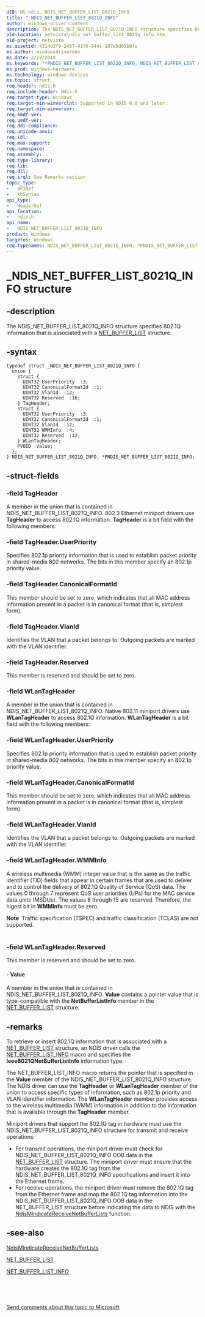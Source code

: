 ```yaml
---
UID: NS:ndis._NDIS_NET_BUFFER_LIST_8021Q_INFO
title: "_NDIS_NET_BUFFER_LIST_8021Q_INFO"
author: windows-driver-content
description: The NDIS_NET_BUFFER_LIST_8021Q_INFO structure specifies 802.1Q information that is associated with a NET_BUFFER_LIST structure.
old-location: netvista\ndis_net_buffer_list_8021q_info.htm
old-project: netvista
ms.assetid: 4314d3f9-2457-41f6-844c-197e5d05b0fe
ms.author: windowsdriverdev
ms.date: 2/27/2018
ms.keywords: "*PNDIS_NET_BUFFER_LIST_8021Q_INFO, NDIS_NET_BUFFER_LIST_8021Q_INFO, NDIS_NET_BUFFER_LIST_8021Q_INFO structure [Network Drivers Starting with Windows Vista], PNDIS_NET_BUFFER_LIST_8021Q_INFO, PNDIS_NET_BUFFER_LIST_8021Q_INFO structure pointer [Network Drivers Starting with Windows Vista], _NDIS_NET_BUFFER_LIST_8021Q_INFO, ndis/NDIS_NET_BUFFER_LIST_8021Q_INFO, ndis/PNDIS_NET_BUFFER_LIST_8021Q_INFO, ndis_netbuf_structures_ref_6581b8a1-543e-46fe-a513-f8b2b6780cdd.xml, netvista.ndis_net_buffer_list_8021q_info"
ms.prod: windows-hardware
ms.technology: windows-devices
ms.topic: struct
req.header: ndis.h
req.include-header: Ndis.h
req.target-type: Windows
req.target-min-winverclnt: Supported in NDIS 6.0 and later.
req.target-min-winversvr: 
req.kmdf-ver: 
req.umdf-ver: 
req.ddi-compliance: 
req.unicode-ansi: 
req.idl: 
req.max-support: 
req.namespace: 
req.assembly: 
req.type-library: 
req.lib: 
req.dll: 
req.irql: See Remarks section
topic_type:
-	APIRef
-	kbSyntax
api_type:
-	HeaderDef
api_location:
-	ndis.h
api_name:
-	NDIS_NET_BUFFER_LIST_8021Q_INFO
product: Windows
targetos: Windows
req.typenames: NDIS_NET_BUFFER_LIST_8021Q_INFO, *PNDIS_NET_BUFFER_LIST_8021Q_INFO
---
```


# _NDIS_NET_BUFFER_LIST_8021Q_INFO structure


## -description


The NDIS_NET_BUFFER_LIST_8021Q_INFO structure specifies 802.1Q information that is associated with a 
  <a href="..\ndis\ns-ndis-_net_buffer_list.md">NET_BUFFER_LIST</a> structure.


## -syntax


````
typedef struct _NDIS_NET_BUFFER_LIST_8021Q_INFO {
  union {
    struct {
      UINT32 UserPriority  :3;
      UINT32 CanonicalFormatId  :1;
      UINT32 VlanId  :12;
      UINT32 Reserved  :16;
    } TagHeader;
    struct {
      UINT32 UserPriority  :3;
      UINT32 CanonicalFormatId  :1;
      UINT32 VlanId  :12;
      UINT32 WMMInfo  :4;
      UINT32 Reserved  :12;
    } WLanTagHeader;
    PVOID  Value;
  };
} NDIS_NET_BUFFER_LIST_8021Q_INFO, *PNDIS_NET_BUFFER_LIST_8021Q_INFO;
````


## -struct-fields




### -field TagHeader

A member in the union that is contained in NDIS_NET_BUFFER_LIST_8021Q_INFO. 802.3 Ethernet
      miniport drivers use 
      <b>TagHeader</b> to access 802.1Q information. 
      <b>TagHeader</b> is a bit field with the following members:


### -field TagHeader.UserPriority

Specifies 802.1p priority information that is used to establish packet priority in shared-media
       802 networks. The bits in this member specify an 802.1p priority value.


### -field TagHeader.CanonicalFormatId

This member should be set to zero, which indicates that all MAC address information present in a
       packet is in canonical format (that is, simplest form).


### -field TagHeader.VlanId

Identifies the VLAN that a packet belongs to. Outgoing packets are marked with the VLAN
       identifier.


### -field TagHeader.Reserved

This member is reserved and should be set to zero.


### -field WLanTagHeader

A member in the union that is contained in NDIS_NET_BUFFER_LIST_8021Q_INFO. Native 802.11
      miniport drivers use 
      <b>WLanTagHeader</b> to access 802.1Q information. 
      <b>WLanTagHeader</b> is a bit field with the following members:


### -field WLanTagHeader.UserPriority

Specifies 802.1p priority information that is used to establish packet priority in shared-media
       802 networks. The bits in this member specify an 802.1p priority value.


### -field WLanTagHeader.CanonicalFormatId

This member should be set to zero, which indicates that all MAC address information present in a
       packet is in canonical format (that is, simplest form).


### -field WLanTagHeader.VlanId

Identifies the VLAN that a packet belongs to. Outgoing packets are marked with the VLAN
       identifier.


### -field WLanTagHeader.WMMInfo

A wireless multimedia (WMM) integer value that is the same as the traffic identifier (TID) fields
        that appear in certain frames that are used to deliver and to control the delivery of 802.1Q Quality
        of Service (QoS) data. The values 0 through 7 represent QoS user priorities (UPs) for the MAC service
        data units (MSDUs). The values 8 through 15 are reserved. Therefore, the higest bit in 
        <b>WMMInfo</b> must be zero.

<div class="alert"><b>Note</b>  Traffic specification (TSPEC) and traffic classification (TCLAS) are not
        supported.</div>
<div> </div>

### -field WLanTagHeader.Reserved

This member is reserved and should be set to zero.


#### - Value

A member in the union that is contained in NDIS_NET_BUFFER_LIST_8021Q_INFO. 
      <b>Value</b> contains a pointer value that is type-compatible with the 
      <b>NetBufferListInfo</b> member in the 
      <a href="..\ndis\ns-ndis-_net_buffer_list.md">NET_BUFFER_LIST</a> structure.


## -remarks



To retrieve or insert 802.1Q information that is associated with a 
    <a href="..\ndis\ns-ndis-_net_buffer_list.md">NET_BUFFER_LIST</a> structure, an NDIS driver
    calls the 
    <a href="https://msdn.microsoft.com/library/windows/hardware/ff568401">NET_BUFFER_LIST_INFO</a> macro and specifies
    the 
    <b>Ieee8021QNetBufferListInfo</b> information type.

The NET_BUFFER_LIST_INFO macro returns the pointer that is specified in the 
    <b>Value</b> member of the NDIS_NET_BUFFER_LIST_8021Q_INFO structure. The NDIS driver can use the 
    <b>TagHeader</b> or 
    <b>WLanTagHeader</b> member of the union to access specific types of information, such as 802.1p priority
    and VLAN identifier information. The 
    <b>WLanTagHeader</b> member provides access to the wireless multimedia (WMM) information in addition to
    the information that is available through the 
    <b>TagHeader</b> member.

Miniport drivers that support the 802.1Q tag in hardware must use the NDIS_NET_BUFFER_LIST_8021Q_INFO
    structure for transmit and receive operations:

<ul>
<li>
For transmit operations, the miniport driver must check for NDIS_NET_BUFFER_LIST_8021Q_INFO OOB data
      in the 
      <a href="..\ndis\ns-ndis-_net_buffer_list.md">NET_BUFFER_LIST</a> structure. The miniport
      driver must ensure that the hardware creates the 802.1Q tag from the NDIS_NET_BUFFER_LIST_8021Q_INFO
      specifications and insert it into the Ethernet frame.

</li>
<li>
For receive operations, the miniport driver must remove the 802.1Q tag from the Ethernet frame and
      map the 802.1Q tag information into the NDIS_NET_BUFFER_LIST_8021Q_INFO OOB data in the NET_BUFFER_LIST
      structure before indicating the data to NDIS with the 
      <a href="..\ndis\nf-ndis-ndismindicatereceivenetbufferlists.md">
      NdisMIndicateReceiveNetBufferLists</a> function.

</li>
</ul>



## -see-also

<a href="..\ndis\nf-ndis-ndismindicatereceivenetbufferlists.md">
   NdisMIndicateReceiveNetBufferLists</a>



<a href="..\ndis\ns-ndis-_net_buffer_list.md">NET_BUFFER_LIST</a>



<a href="https://msdn.microsoft.com/library/windows/hardware/ff568401">NET_BUFFER_LIST_INFO</a>



 

 

<a href="mailto:wsddocfb@microsoft.com?subject=Documentation%20feedback [netvista\netvista]:%20NDIS_NET_BUFFER_LIST_8021Q_INFO structure%20 RELEASE:%20(2/27/2018)&amp;body=%0A%0APRIVACY STATEMENT%0A%0AWe use your feedback to improve the documentation. We don't use your email address for any other purpose, and we'll remove your email address from our system after the issue that you're reporting is fixed. While we're working to fix this issue, we might send you an email message to ask for more info. Later, we might also send you an email message to let you know that we've addressed your feedback.%0A%0AFor more info about Microsoft's privacy policy, see http://privacy.microsoft.com/en-us/default.aspx." title="Send comments about this topic to Microsoft">Send comments about this topic to Microsoft</a>

